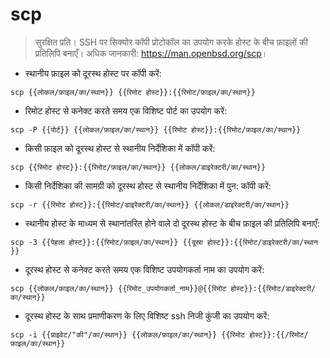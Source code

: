 # scp

> सुरक्षित प्रति।
> SSH पर सिक्योर कॉपी प्रोटोकॉल का उपयोग करके होस्ट के बीच फ़ाइलों की प्रतिलिपि बनाएँ।
> अधिक जानकारी: <https://man.openbsd.org/scp>।

- स्थानीय फ़ाइल को दूरस्थ होस्ट पर कॉपी करें:

`scp {{लोकल/फ़ाइल/का/स्थान​}} {{रिमोट होस्ट}}:{{रिमोट/फ़ाइल/का/स्थान​}}`

- रिमोट होस्ट से कनेक्ट करते समय एक विशिष्ट पोर्ट का उपयोग करें:

`scp -P {{पोर्ट​}} {{लोकल/फ़ाइल/का/स्थान​}} {{रिमोट होस्ट}}:{{रिमोट/फ़ाइल/का/स्थान​}}`

- किसी फ़ाइल को दूरस्थ होस्ट से स्थानीय निर्देशिका में कॉपी करें:

`scp {{रिमोट होस्ट}}:{{रिमोट/फ़ाइल/का/स्थान​}} {{लोकल/डाइरेक्टरी/का/स्थान​}}`

- किसी निर्देशिका की सामग्री को दूरस्थ होस्ट से स्थानीय निर्देशिका में पुन: कॉपी करें:

`scp -r {{रिमोट होस्ट}}:{{रिमोट/डाइरेक्टरी/का/स्थान​}} {{लोकल/डाइरेक्टरी/का/स्थान​}}`

- स्थानीय होस्ट के माध्यम से स्थानांतरित होने वाले दो दूरस्थ होस्ट के बीच फ़ाइल की प्रतिलिपि बनाएँ:

`scp -3 {{पेहला होस्ट}}:{{रिमोट/फ़ाइल/का/स्थान​}} {{दूस्रा होस्ट}}:{{रिमोट/डाइरेक्टरी/का/स्थान​}}`

- दूरस्थ होस्ट से कनेक्ट करते समय एक विशिष्ट उपयोगकर्ता नाम का उपयोग करें:

`scp {{लोकल/फ़ाइल/का/स्थान​}} {{रिमोट_उपयोगकर्ता_नाम}}@{{रिमोट होस्ट}}:{{रिमोट/डाइरेक्टरी/का/स्थान​}}`

- दूरस्थ होस्ट के साथ प्रमाणीकरण के लिए विशिष्ट ssh निजी कुंजी का उपयोग करें:

`scp -i {{प्राइवेट/"की"/का/स्थान​}} {{लोकल/फ़ाइल/का/स्थान​}} {{रिमोट होस्ट}}:{{/रिमोट/फ़ाइल/का/स्थान​}}`
